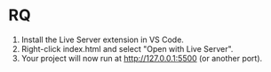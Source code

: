 
# RQ

1. Install the Live Server extension in VS Code.
2. Right-click index.html and select "Open with Live Server".
3. Your project will now run at http://127.0.0.1:5500 (or another port).